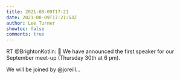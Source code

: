 ```yaml
---
title: 2021-08-09T17-21
date: 2021-08-09T17:21:53Z
author: Lee Turner
showtoc: false
comments: true
---
```


RT @BrightonKotlin: 📣 We have announced the first speaker for our September meet-up (Thursday 30th at 6 pm).

We will be joined by @joreill…

